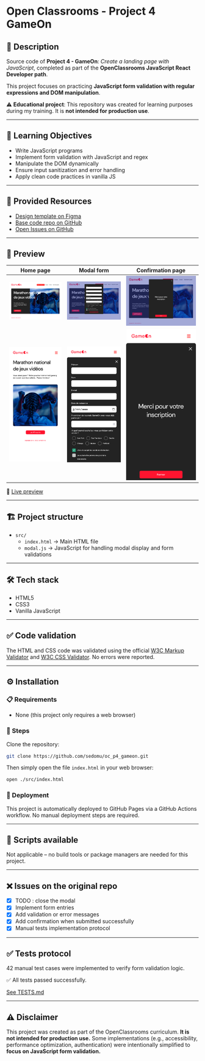 # Open Classrooms - Project 4 GameOn

## 📌 Description

Source code of **Project 4 - GameOn**: *Create a landing page with JavaScript*, completed as part of the **OpenClassrooms JavaScript React Developer path**.  

This project focuses on practicing **JavaScript form validation with regular expressions and DOM manipulation**.

⚠️ **Educational project**: This repository was created for learning purposes during my training. It is **not intended for production use**.

---

## 🎯 Learning Objectives

- Write JavaScript programs
- Implement form validation with JavaScript and regex
- Manipulate the DOM dynamically
- Ensure input sanitization and error handling
- Apply clean code practices in vanilla JS

---

## 🔗 Provided Resources

- [Design template on Figma](https://www.figma.com/design/B7NKBDvSI18uoMLJgpnh48/UI-Design-GameOn-FR?node-id=106-630)
- [Base code repo on GitHub](https://github.com/OpenClassrooms-Student-Center/GameOn-website-FR/)
- [Open Issues on GitHub](https://github.com/OpenClassrooms-Student-Center/GameOn-website-FR/issues)

---

## 👀 Preview

| Home page                                             | Modal form                                          | Confirmation page                                                 |
|-------------------------------------------------------|-----------------------------------------------------| ----------------------------------------------------------------- |
| ![Home page desktop](./assets/homepage_1440x1024.png) | ![Modal form desktop](./assets/modal_1440x1024.png) | ![Confirmation page desktop](./assets/confirmation_1440x1024.png) |
| ![Home page mobile](./assets/homepage_390x844.png)    | ![Modal form mobile](./assets/modal_390x844.png)    | ![Confirmation page mobile](./assets/confirmation_390x844.png)    |

🔗 [Live preview](https://sedomu.github.io/oc_p4_gameon/)

---

## 🏗 Project structure

- `src/`
    - `index.html` → Main HTML file
    - `modal.js` → JavaScript for handling modal display and form validations

---

## 🛠 Tech stack

- HTML5
- CSS3
- Vanilla JavaScript

---

## ✅ Code validation
The HTML and CSS code was validated using the official [W3C Markup Validator](https://validator.w3.org/nu/?doc=https%3A%2F%2Fsedomu.github.io%2Foc_p4_gameon%2F) and [W3C CSS Validator](https://jigsaw.w3.org/css-validator/validator?uri=https%3A%2F%2Fsedomu.github.io%2Foc_p4_gameon%2F&profile=css3svg&usermedium=all&warning=1&vextwarning=&lang=fr).
No errors were reported.

---

## ⚙️ Installation

### 📋 Requirements
- None (this project only requires a web browser)

### 🚀 Steps
Clone the repository:

```bash
git clone https://github.com/sedomu/oc_p4_gameon.git
```

Then simply open the file `index.html` in your web browser:

```bash
open ./src/index.html
```

### 🤖 Deployment

This project is automatically deployed to GitHub Pages via a GitHub Actions workflow.
No manual deployment steps are required.

---

## 📜 Scripts available

Not applicable – no build tools or package managers are needed for this project.

---

## ❌ Issues on the original repo

- [X] TODO : close the modal
- [X] Implement form entries
- [X] Add validation or error messages
- [X] Add confirmation when submitted successfully
- [X] Manual tests implementation protocol

---

## ✅ Tests protocol

42 manual test cases were implemented to verify form validation logic.  

✅  All tests passed successfully.  

[See TESTS.md](./TESTS.md)

---

## ⚠️ Disclaimer

This project was created as part of the OpenClassrooms curriculum. **It is not intended for production use.** Some implementations (e.g., accessibility, performance optimization, authentication) were intentionally simplified to **focus on JavaScript form validation.**